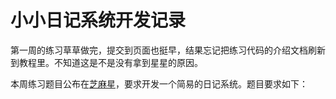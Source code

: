 # 小小日记系统开发记录

第一周的练习草草做完，提交到页面也挺早，结果忘记把练习代码的介绍文档刷新到教程里。不知道这是不是没有拿到星星的原因。

本周练习题目公布在[芝麻星](http://www.iomooc.com/pages/login.html)，要求开发一个简易的日记系统。题目要求如下：
